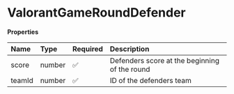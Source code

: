 # ValorantGameRoundDefender

**Properties**

| Name   | Type   | Required | Description                                   |
| :----- | :----- | :------- | :-------------------------------------------- |
| score  | number | ✅       | Defenders score at the beginning of the round |
| teamId | number | ✅       | ID of the defenders team                      |
